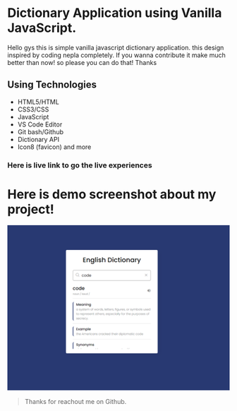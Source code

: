 # Dictionary Application using Vanilla JavaScript.

Hello gys this is simple vanilla javascript dictionary application. this design inspired by coding nepla completely. If you wanna contribute it make much better than now! so please you can do that! Thanks

## Using Technologies 
- HTML5/HTML
- CSS3/CSS
- JavaScript
- VS Code Editor
- Git bash/Github
- Dictionary API
- Icon8 (favicon)
and more

### Here is live link to go the live experiences



# Here is demo screenshot about my project! 
![Image Screenshot](screenshot.png)


> Thanks  for reachout me on Github.